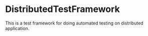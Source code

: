 # DistributedTestFramework
This is a test framework for doing automated testing on distributed application.
